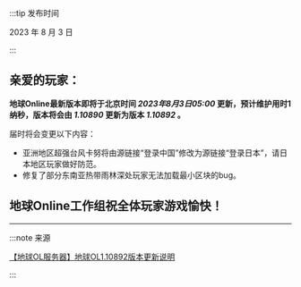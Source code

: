 :::tip 发布时间

2023 年 8 月 3 日

:::

## 亲爱的玩家：

**地球Online最新版本即将于北京时间 *2023年8月3日05:00* 更新，预计维护用时1纳秒，版本将会由 *1.10890* 更新为版本 *1.10892* 。**

届时将会变更以下内容：

* 亚洲地区超强台风卡努将由源链接“登录中国”修改为源链接“登录日本”，请日本地区玩家做好防范。
* 修复了部分东南亚热带雨林深处玩家无法加载最小区块的bug。

## 地球Online工作组祝全体玩家游戏愉快！

---

:::note 来源

[【地球OL服务器】地球OL1.10892版本更新说明](https://www.bilibili.com/video/BV17F411f7h4)

:::